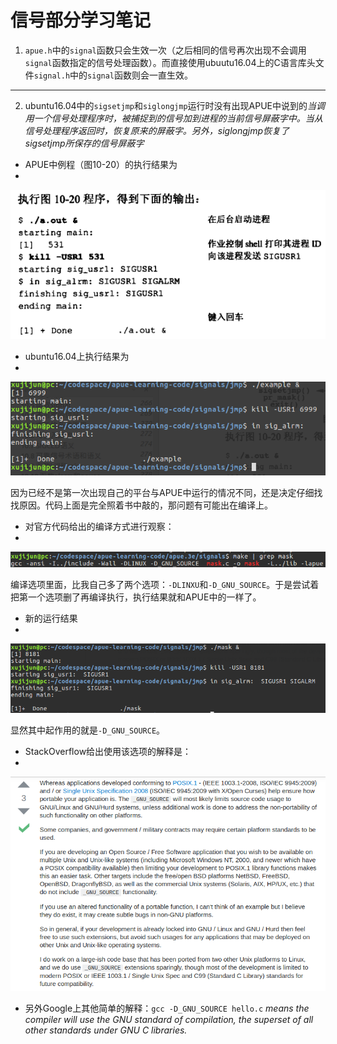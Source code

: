 # 信号部分学习笔记
1. `apue.h`中的`signal`函数只会生效一次（之后相同的信号再次出现不会调用`signal`函数指定的信号处理函数）。而直接使用ubuutu16.04上的C语言库头文件`signal.h`中的`signal`函数则会一直生效。

------

2. ubuntu16.04中的`sigsetjmp`和`siglongjmp`运行时没有出现APUE中说到的*当调用一个信号处理程序时，被捕捉到的信号加到进程的当前信号屏蔽字中。当从信号处理程序返回时，恢复原来的屏蔽字。另外，siglongjmp恢复了sigsetjmp所保存的信号屏蔽字*


- APUE中例程（图10-20）的执行结果为
-
![pic2.png](./pic2.png)
- ubuntu16.04上执行结果为
-
![pic1.png](./pic1.png)


因为已经不是第一次出现自己的平台与APUE中运行的情况不同，还是决定仔细找找原因。代码上面是完全照着书中敲的，那问题有可能出在编译上。
- 对官方代码给出的编译方式进行观察：
- 
![pic3.png](./pic3.png)


编译选项里面，比我自己多了两个选项：`-DLINXU`和`-D_GNU_SOURCE`。于是尝试着把第一个选项删了再编译执行，执行结果就和APUE中的一样了。

- 新的运行结果
- 
![pic4.png](./pic4.png)

显然其中起作用的就是`-D_GNU_SOURCE`。

- StackOverflow给出使用该选项的解释是：
-
![answer_of_D_GNU_SOURCE.png](./answer_of_D_GNU_SOURCE.png)
- 另外Google上其他简单的解释：`gcc -D_GNU_SOURCE hello.c`
*means the compiler will use the GNU standard of compilation, the superset of all other standards under GNU C libraries.*
